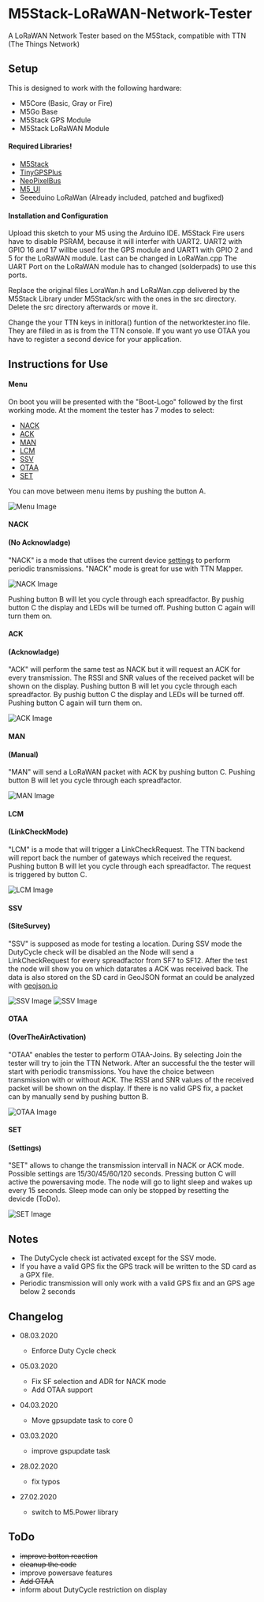 # M5Stack-LoRaWAN-Network-Tester

A LoRaWAN Network Tester based on the M5Stack, compatible with TTN (The Things Network)

## Setup
This is designed to work with the following hardware:
  - M5Core (Basic, Gray or Fire)
  - M5Go Base
  - M5Stack GPS Module
  - M5Stack LoRaWAN Module

#### Required Libraries!
  - [M5Stack]
  - [TinyGPSPlus]
  - [NeoPixelBus]
  - [M5_UI]
  - Seeeduino LoRaWan (Already included, patched and bugfixed)

 
#### Installation and Configuration
Upload this sketch to your M5 using the Arduino IDE. M5Stack Fire users have to disable PSRAM, because it will interfer with UART2.
UART2 with GPIO 16 and 17 willbe used for the GPS module and UART1 with GPIO 2 and 5 for the LoRaWAN module. Last can be changed in LoRaWan.cpp The UART Port on the LoRaWAN module has to changed (solderpads) to use this ports.

Replace the original files LoraWan.h and LoRaWan.cpp delivered by the M5Stack Library under M5Stack/src with the ones in the src directory. Delete the src directory afterwards or move it.

Change the your TTN keys in initlora() funtion of the networktester.ino file. They are filled in as is from the TTN console. If you want yo use OTAA you have to register a second device for your application. 

## Instructions for Use

#### Menu

On boot you will be presented with the "Boot-Logo" followed by the first working mode. At the moment the tester has 7 modes to select:
  - [NACK](#nack) 
  - [ACK](#ack)  
  - [MAN](#man)  
  - [LCM](#lcm)
  - [SSV](#ssv)
  - [OTAA](#otaa)
  - [SET](#set)
 
You can move between menu items by pushing the button A. 

![Menu Image](https://github.com/Bjoerns-TB/M5Stack-LoRaWAN-Network-Tester/blob/master/images/menu.jpg "Fig 1. Menu")
  
#### NACK 
#### (No Acknowladge)
"NACK" is a mode that utlises the current device [settings](#set) to perform periodic transmissions. "NACK" mode is great for use with TTN Mapper.

![NACK Image](https://github.com/Bjoerns-TB/M5Stack-LoRaWAN-Network-Tester/blob/master/images/nack.jpg "Fig 2. NACK")

Pushing button B will let you cycle through each spreadfactor. By pushig button C the display and LEDs will be turned off. Pushing button C again will turn them on.

#### ACK 
#### (Acknowladge)
"ACK" will perform the same test as NACK but it will request an ACK for every transmission. The RSSI and SNR values of the received packet will be shown on the display. Pushing button B will let you cycle through each spreadfactor. By pushig button C the display and LEDs will be turned off. Pushing button C again will turn them on.

![ACK Image](https://github.com/Bjoerns-TB/M5Stack-LoRaWAN-Network-Tester/blob/master/images/ack.jpg "Fig 3. ACK")

#### MAN 
#### (Manual)
"MAN" will send a LoRaWAN packet with ACK by pushing button C. Pushing button B will let you cycle through each spreadfactor.

![MAN Image](https://github.com/Bjoerns-TB/M5Stack-LoRaWAN-Network-Tester/blob/master/images/man.jpg "Fig 4. MAN")

#### LCM 
#### (LinkCheckMode)
"LCM" is a mode that will trigger a LinkCheckRequest. The TTN backend will report back the number of gateways which received the request. Pushing button B will let you cycle through each spreadfactor. The request is triggered by button C.

![LCM Image](https://github.com/Bjoerns-TB/M5Stack-LoRaWAN-Network-Tester/blob/master/images/lcm.jpg "Fig 5. LCM")

#### SSV 
#### (SiteSurvey)
"SSV" is supposed as mode for testing a location. During SSV mode the DutyCycle check will be disabled an the Node will send a LinkCheckRequest for every spreadfactor from SF7 to SF12. After the test the node will show you on which datarates a ACK was received back. The data is also stored on the SD card in GeoJSON format an could be analyzed with [geojson.io]

![SSV Image](https://github.com/Bjoerns-TB/M5Stack-LoRaWAN-Network-Tester/blob/master/images/ssv-1.jpg "Fig 6. SSV running")
![SSV Image](https://github.com/Bjoerns-TB/M5Stack-LoRaWAN-Network-Tester/blob/master/images/ssv-2.jpg "Fig 7. SSV results")

#### OTAA 
#### (OverTheAirActivation)
"OTAA" enables the tester to perform OTAA-Joins. By selecting Join the tester will try to join the TTN Network. After an successful the the tester will start with periodic transmissions. You have the choice between transmission with or without ACK. The RSSI and SNR values of the received packet will be shown on the display. If there is no valid GPS fix, a packet can by manually send by pushing button B.

![OTAA Image](https://github.com/Bjoerns-TB/M5Stack-LoRaWAN-Network-Tester/blob/master/images/otaa.jpg "Fig 7. OTAA")

#### SET 
#### (Settings)

"SET" allows to change the transmission intervall in NACK or ACK mode. Possible settings are 15/30/45/60/120 seconds. Pressing button C will active the powersaving mode. The node will go to light sleep and wakes up every 15 seconds. Sleep mode can only be stopped by resetting the devicde (ToDo).

![SET Image](https://github.com/Bjoerns-TB/M5Stack-LoRaWAN-Network-Tester/blob/master/images/set.jpg "Fig 7. SET")

## Notes
  - The DutyCycle check ist activated except for the SSV mode.
  - If you have a valid GPS fix the GPS track will be written to the SD card as a GPX file.
  - Periodic transmission will only work with a valid GPS fix and an GPS age below 2 seconds
  
## Changelog

  - 08.03.2020
    - Enforce Duty Cycle check

  - 05.03.2020
    - Fix SF selection and ADR for NACK mode
    - Add OTAA support
    
  - 04.03.2020
    - Move gpsupdate task to core 0
    
  - 03.03.2020
    - improve gspupdate task
    
  - 28.02.2020
    - fix typos
    
  - 27.02.2020
    - switch to M5.Power library

## ToDo
  - ~~improve botton reaction~~
  - ~~cleanup the code~~
  - improve powersave features
  - ~~Add OTAA~~ 
  - inform about DutyCycle restriction on display

[M5Stack]: https://github.com/m5stack/M5Stack
[TinyGPSPlus]: https://github.com/mikalhart/TinyGPSPlus
[NeoPixelBus]: https://github.com/Makuna/NeoPixelBus
[M5_UI]: https://github.com/dsiberia9s/M5_UI
[geojson.io]: http://geojson.io/


